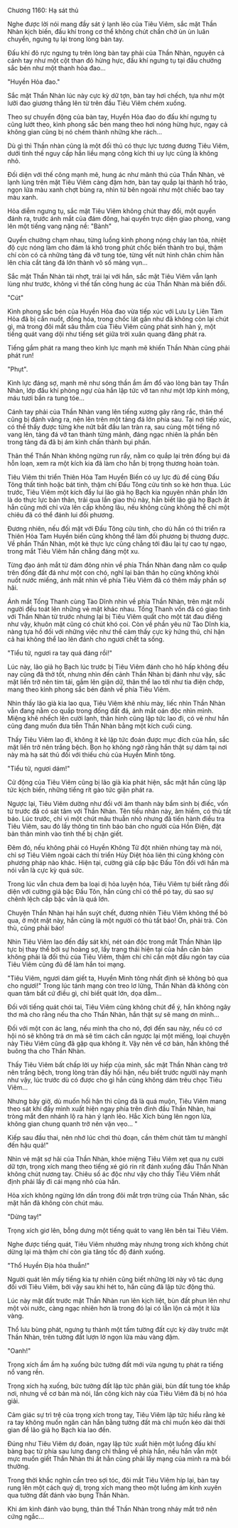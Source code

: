 




Chương 1160: Hạ sát thủ


Nghe được lời nói mang đầy sát ý lạnh lẽo của Tiêu Viêm, sắc mặt Thần Nhàn kịch biến, đấu khí trong cơ thể không chút chần chờ ùn ùn luân chuyển, ngưng tụ lại trong lòng bàn tay.

Đấu khí đỏ rực ngưng tụ trên lòng bàn tay phải của Thần Nhàn, nguyên cả cánh tay như một cột than đỏ hừng hực, đấu khí ngưng tụ tại đầu chưởng sắc bén như một thanh hỏa đao…

"Huyền Hỏa đao."

Sắc mặt Thần Nhàn lúc này cực kỳ dữ tợn, bàn tay hơi chếch, tựa như một lưỡi đao giương thẳng lên từ trên đầu Tiêu Viêm chém xuống.

Theo sự chuyển động của bàn tay, Huyền Hỏa đao do đấu khí ngưng tụ cũng lướt theo, kình phong sắc bén mang theo hơi nóng hừng hực, ngay cả không gian cũng bị nó chém thành những khe rách…

Dù gì thì Thần nhàn cũng là một đối thủ có thực lực tương đương Tiêu Viêm, dưới tình thế nguy cấp hắn liều mạng công kích thì uy lực cũng là không nhỏ.

Đối diện với thế công mạnh mẽ, hung ác như mãnh thú của Thần Nhàn, vẻ lạnh lùng trên mặt Tiêu Viêm càng đậm hơn, bàn tay quắp lại thành hổ trảo, ngọn lửa màu xanh chợt bùng ra, nhìn từ bên ngoài như một chiếc bao tay màu xanh.

Hỏa diễm ngưng tụ, sắc mặt Tiêu Viêm không chút thay đổi, một quyền đánh ra, trước ánh mắt của đám đông, hai quyền trực diện giao phong, vang lên một tiếng vang nặng nề: "Bành"

Quyền chưởng chạm nhau, từng luồng kình phong nóng cháy lan tỏa, nhiệt độ cực nóng làm cho đám lá khô trong phút chốc biến thành tro bụi, thậm chí còn có cả những tảng đá vỡ tung tóe, từng vết nứt hình chân chim hằn lên chia cắt tảng đá lớn thành vô số mảng vụn…

Sắc mặt Thần Nhàn tái nhợt, trái lại với hắn, sắc mặt Tiêu Viêm vẫn lạnh lùng như trước, không vì thế tấn công hung ác của Thần Nhàn mà biến đổi.

"Cút"

Kình phong sắc bén của Huyền Hỏa đao vừa tiếp xúc với Lưu Ly Liên Tâm Hỏa đã bị cắn nuốt, đồng hóa, trong chốc lát gần như đã không còn lại chút gì, mà trong đôi mắt sâu thẳm của Tiêu Viêm cũng phát sinh hàn ý, một tiếng quát vang dội như tiếng sét giữa trời xuân quang đãng phát ra.

Tiếng gầm phát ra mang theo kình lực mạnh mẽ khiến Thần Nhàn cũng phải phát run!

"Phụt".

Kình lực đáng sợ, mạnh mẽ như sóng thần ầm ầm đổ vào lòng bàn tay Thần Nhàn, lớp đấu khí phòng ngự của hắn lập tức vỡ tan như một lớp kính mỏng, máu tươi bắn ra tung tóe…

Cánh tay phải của Thần Nhàn vang lên tiếng xương gãy răng rắc, thân thể cũng bị đánh văng ra, nện lên trên một tảng đá lớn phía sau. Tại nơi tiếp xúc, có thể thấy được từng khe nứt bắt đầu lan tràn ra, sau cùng một tiếng nổ vang lên, tảng đá vỡ tan thành từng mảnh, đáng ngạc nhiên là phần bên trong tảng đá đã bị ám kình chấn thành bụi phấn.

Thân thể Thần Nhàn không ngừng run rẩy, nằm co quắp lại trên đống bụi đá hỗn loạn, xem ra một kích kia đã làm cho hắn bị trọng thương hoàn toàn.

Tiêu Viêm thi triển Thiên Hỏa Tam Huyền Biến có uy lực đủ để cùng Đấu Tông thất tinh hoặc bát tinh, thậm chí Đấu Tông cửu tinh so kè hơn thua. Lúc trước, Tiêu Viêm một kích đẩy lui lão giả họ Bạch kia nguyên nhân phần lớn là do thực lực bản thân, trải qua lần giao thủ này, hắn biết lão giả họ Bạch ắt hẳn cũng mới chỉ vừa lên cấp không lâu, nếu không cũng không thể chỉ một chiêu đã có thể đánh lui đối phương.

Đương nhiên, nếu đối mặt với Đấu Tông cửu tinh, cho dù hắn có thi triển ra Thiên Hỏa Tam Huyền biến cũng không thể làm đối phương bị thương được. Về phần Thần Nhàn, một kẻ thực lực cũng chẳng tới đâu lại tự cao tự ngạo, trong mắt Tiêu Viêm hắn chẳng đáng một xu.

Từng đạo ánh mắt từ đám đông nhìn về phía Thần Nhàn đang nằm co quắp trên đống đất đá như một con chó, nghĩ lại bản thân họ cũng không khỏi nuốt nước miếng, ánh mắt nhìn về phía Tiêu Viêm đã có thêm mấy phần sợ hãi.

Ánh mắt Tống Thanh cùng Tào Dĩnh nhìn về phía Thần Nhàn, trên mặt mỗi người đều toát lên những vẻ mặt khác nhau. Tống Thanh vốn đã có giao tình với Thần Nhàn từ trước nhưng lại bị Tiêu Viêm quất cho một tát đau điếng như vậy, khuôn mặt cũng có chút khó coi. Còn về phần yêu nữ Tào Dĩnh kia, nàng tựa hồ đối với những việc như thế cảm thấy cực kỳ hứng thú, chỉ hận cả hai không thể lao lên đánh cho ngươi chết ta sống.

"Tiểu tử, ngươi ra tay quá đáng rồi!"

Lúc này, lão giả họ Bạch lúc trước bị Tiêu Viêm đánh cho hô hấp không đều nay cũng đã thở tốt, nhưng nhìn đến cảnh Thần Nhàn bị đánh như vậy, sắc mặt liền trở nên tím tái, gầm lên giận dữ, thân thể lao tới như tia điện chớp, mang theo kình phong sắc bén đánh về phía Tiêu Viêm.

Nhìn thấy lão già kia lao qua, Tiêu Viêm khẽ nhíu mày, liếc nhìn Thần Nhàn vẫn đang nằm co quắp trong đống đất đá, ánh mắt oán độc nhìn mình. Miệng khẽ nhếch lên cười lạnh, thân hình cũng lập tức lao đi, có vẻ như hắn cũng đang muốn đưa tiễn Thần Nhàn bằng một kích cuối cùng.

Thấy Tiêu Viêm lao đi, không ít kẻ lập tức đoán được mục đích của hắn, sắc mặt liền trở nên trắng bệch. Bọn họ không ngờ rằng hắn thật sự dám tại nơi này mà hạ sát thủ đối với thiếu chủ của Huyền Minh tông.

"Tiểu tử, ngươi dám!"

Cử động của Tiêu Viêm cũng bị lão già kia phát hiện, sắc mặt hắn cũng lập tức kịch biến, những tiếng rít gào tức giận phát ra.

Ngược lại, Tiêu Viêm dường như đối với âm thanh này bẩm sinh bị điếc, vốn từ trước đã có sát tâm với Thần Nhàn. Tên tiểu nhân này, âm hiểm, có thù tất báo. Lúc trước, chỉ vì một chút mâu thuẫn nhỏ nhưng đã tiến hành điều tra Tiêu Viêm, sau đó lấy thông tin tình báo bán cho người của Hồn Điện, đặt bản thân mình vào tình thế bị chặn giết.

Đêm đó, nếu không phải có Huyền Không Tử đột nhiên nhúng tay mà nói, chỉ sợ Tiêu Viêm ngoài cách thì triển Hủy Diệt hỏa liên thì cũng không còn phương pháp nào khác. Hiện tại, cường giả cấp bậc Đấu Tôn đối với hắn mà nói vẫn là cực kỳ quá sức.

Trong lúc vẫn chưa đem ba loại dị hỏa luyện hóa, Tiêu Viêm tự biết rằng đối diện với cường giả bậc Đấu Tôn, hắn cũng chỉ có thể pó tay, dù sao sự chênh lệch cấp bậc vẫn là quá lớn.

Chuyện Thần Nhàn hại hắn suýt chết, đương nhiên Tiêu Viêm không thể bỏ qua, ở một mặt này, hắn cũng là một người có thù tất báo! Ơn, phải trả. Còn thù, cũng phải báo!

Nhìn Tiêu Viêm lao đến đầy sát khí, nét oán độc trong mắt Thần Nhàn lập tực bị thay thế bởi sự hoảng sợ, lấy trạng thái hiện tại của hắn căn bản không phải là đối thủ của Tiêu Viêm, thậm chí chỉ cần một đầu ngón tay của Tiêu Viêm cũng đủ để làm hắn toi mạng.

"Tiêu Viêm, ngươi dám giết ta, Huyền Minh tông nhất định sẽ không bỏ qua cho ngươi!" Trong lúc tánh mạng còn treo lơ lửng, Thần Nhàn đã không còn quan tâm bất cứ điều gì, chỉ biết quát lớn, dọa dẫm…

Đối với tiếng quát chói tai, Tiêu Viêm cũng không chút để ý, hắn không ngây thơ mà cho rằng nếu tha cho Thần Nhàn, hắn thật sự sẽ mang ơn mình…

Đối với một con ác lang, nếu mình tha cho nó, đợi đến sau này, nếu có cơ hội nó sẽ không trả ơn mà sẽ tìm cách cắn ngược lại một miếng, loại chuyện này Tiêu Viêm cũng đã gặp qua không ít. Vậy nên về cơ bản, hắn không thể buông tha cho Thần Nhàn.

Thấy Tiêu Viêm bất chấp lời uy hiếp của mình, sắc mặt Thần Nhàn càng trở nên trắng bệch, trong lòng tràn đầy hối hận, nếu biết trước người này mạnh như vậy, lúc trước dù có được cho gì hắn cũng không dám trêu chọc Tiêu Viêm…

Nhưng bây giờ, dù muốn hối hận thì cũng đã là quá muộn, Tiêu Viêm mang theo sát khí đầy mình xuất hiện ngay phía trên đỉnh đầu Thần Nhàn, hai tròng mắt đen nhánh lộ ra hàn ý lạnh lẽo. Hắc Xích bùng lên ngọn lửa, không gian chung quanh trở nên vặn vẹo… "

Kiếp sau đầu thai, nên nhớ lúc chơi thủ đoạn, cần thêm chút tâm tư mànghĩ đến hậu quả!"

Nhìn vẻ mặt sợ hãi của Thần Nhàn, khóe miệng Tiêu Viêm xẹt qua nụ cười dữ tợn, trọng xích mang theo tiếng xé gió rin rít đánh xuống đầu Thần Nhàn không chút nương tay. Chiêu số ác độc như vậy cho thấy Tiêu Viêm nhất định phải lấy đi cái mạng nhỏ của hắn.

Hỏa xích không ngừng lớn dần trong đôi mắt trợn trừng của Thần Nhàn, sắc mặt hắn đã không còn chút máu.

"Dừng tay!"

Trọng xích giơ lên, bỗng dưng một tiếng quát to vang lên bên tai Tiêu Viêm.

Nghe được tiếng quát, Tiêu Viêm nhướng mày nhưng trong xích không chút dừng lại mà thậm chí còn gia tăng tốc độ đánh xuống.

"Thổ Huyền Địa hỏa thuẫn!"

Người quát lên mấy tiếng kia tự nhiên cũng biết những lời này vô tác dụng đối với Tiêu Viêm, bởi vậy sau khi hét to, hắn cũng đã lập tức động thủ.

Lúc này mặt đất trước mặt Thần Nhàn run lên kịch liệt, bùn đất phun lên như một vòi nước, càng ngạc nhiên hơn là trong đó lại có lẫn lộn cả một ít lửa vàng.

Thổ lưu bùng phát, ngưng tụ thành một tấm tường đất cực kỳ dày trước mặt Thần Nhàn, trên tường đất lượn lờ ngọn lửa màu vàng đậm.

"Oanh!"

Trọng xích ầm ầm hạ xuống bức tường đất mới vừa ngưng tụ phát ra tiếng nổ vang rền.

Trọng xích hạ xuống, bức tường đất lập tức phân giải, bùn đất tung tóe khắp nơi, nhưng về cơ bản mà nói, lần công kích này của Tiêu Viêm đã bị nó hóa giải.

Cảm giác sự trì trệ của trọng xích trong tay, Tiêu Viêm lập tức hiểu rằng kẻ ra tay không muốn ngăn cản hắn bằng tường đất mà chỉ muốn kéo dài thời gian để lão giả họ Bạch kia lao đến.

Đúng như Tiêu Viêm dự đoán, ngay lập tức xuất hiện một luồng đấu khí bàng bạc từ phía sau lưng đang chỉ thẳng về phía hắn, nếu hắn vẫn một mực muốn giết Thần Nhàn thì ắt hẳn cũng phải lấy mạng của mình ra mà bồi thường.

Trong thời khắc nghìn cần treo sợi tóc, đôi mắt Tiêu Viêm híp lại, bàn tay rung lên một cách quỷ dị, trọng xích mang theo một luồng ám kình xuyên qua tường đất đánh vào bụng Thần Nhàn.

Khi ám kình đánh vào bụng, thân thể Thần Nhàn trong nháy mắt trở nên cứng ngắc…




